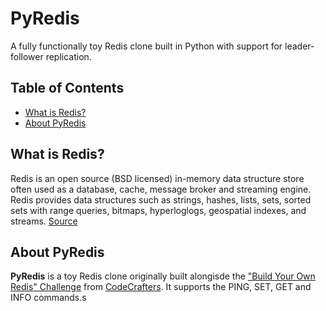 # PyRedis

A fully functionally toy Redis clone built in Python with support for leader-follower replication.

## Table of Contents

- [What is Redis?](#what-is-redis)
- [About PyRedis](#about-pyredis)


## What is Redis?

 Redis is an open source (BSD licensed) in-memory data structure store often used as a database, cache, message broker and streaming engine. Redis provides data structures such as strings, hashes, lists, sets, sorted sets with range queries, bitmaps, hyperloglogs, geospatial indexes, and streams. [Source](https://redis.io/docs/about/)

## About PyRedis

**PyRedis** is a toy Redis clone originally built alongisde the ["Build Your Own Redis" Challenge](https://codecrafters.io/challenges/redis) from [CodeCrafters](https://app.codecrafters.io/catalog). It supports the PING, SET, GET and INFO commands.s


